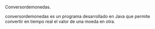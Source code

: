 Conversordemonedas.

conversordemonedas es un programa desarrollado en Java que permite convertir en tiempo real el valor de una moeda en otra.

